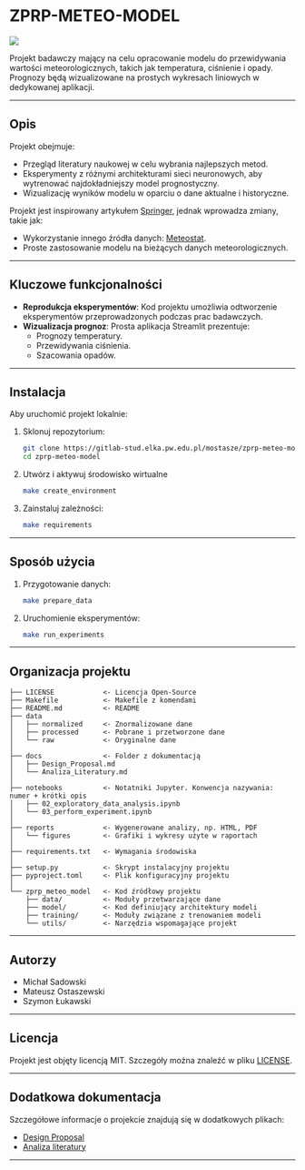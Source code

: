 # ZPRP-METEO-MODEL

<a target="_blank" href="https://cookiecutter-data-science.drivendata.org/">
    <img src="https://img.shields.io/badge/CCDS-Project%20template-328F97?logo=cookiecutter" />
</a>

Projekt badawczy mający na celu opracowanie modelu do przewidywania wartości meteorologicznych, takich jak temperatura, ciśnienie i opady. Prognozy będą wizualizowane na prostych wykresach liniowych w dedykowanej aplikacji.

---

## **Opis**

Projekt obejmuje:
- Przegląd literatury naukowej w celu wybrania najlepszych metod.
- Eksperymenty z różnymi architekturami sieci neuronowych, aby wytrenować najdokładniejszy model prognostyczny.
- Wizualizację wyników modelu w oparciu o dane aktualne i historyczne.

Projekt jest inspirowany artykułem [Springer](https://link.springer.com/article/10.1007/s00500-020-04954-0#Sec16), jednak wprowadza zmiany, takie jak:
- Wykorzystanie innego źródła danych: [Meteostat](https://dev.meteostat.net/guide.html).
- Proste zastosowanie modelu na bieżących danych meteorologicznych.

---

## **Kluczowe funkcjonalności**

- **Reprodukcja eksperymentów**: Kod projektu umożliwia odtworzenie eksperymentów przeprowadzonych podczas prac badawczych.  
- **Wizualizacja prognoz**: Prosta aplikacja Streamlit prezentuje:
  - Prognozy temperatury.
  - Przewidywania ciśnienia.
  - Szacowania opadów.

---

## **Instalacja**

Aby uruchomić projekt lokalnie:

1. Sklonuj repozytorium:
   ```bash
   git clone https://gitlab-stud.elka.pw.edu.pl/mostasze/zprp-meteo-model.git
   cd zprp-meteo-model
   ```

2. Utwórz i aktywuj środowisko wirtualne
    ```bash
    make create_environment
    ```

3. Zainstaluj zależności:
    ```bash
    make requirements
    ```

---

## **Sposób użycia**

1. Przygotowanie danych:
    ```bash 
    make prepare_data
    ```

2. Uruchomienie eksperymentów:
    ```bash
    make run_experiments
    ```

---

## Organizacja projektu

```
├── LICENSE            <- Licencja Open-Source
├── Makefile           <- Makefile z komendami
├── README.md          <- README 
├── data
│   ├── normalized     <- Znormalizowane dane
│   ├── processed      <- Pobrane i przetworzone dane
│   └── raw            <- Oryginalne dane
│
├── docs               <- Folder z dokumentacją
│   ├── Design_Proposal.md
│   └── Analiza_Literatury.md
│
├── notebooks          <- Notatniki Jupyter. Konwencja nazywania: numer + krótki opis
│   ├── 02_exploratory_data_analysis.ipynb
│   └── 03_perform_experiment.ipynb
│
├── reports            <- Wygenerowane analizy, np. HTML, PDF
│   └── figures        <- Grafiki i wykresy użyte w raportach
│
├── requirements.txt   <- Wymagania środowiska
│
├── setup.py           <- Skrypt instalacyjny projektu
├── pyproject.toml     <- Plik konfiguracyjny projektu
│
└── zprp_meteo_model   <- Kod źródłowy projektu
    ├── data/          <- Moduły przetwarzające dane
    ├── model/         <- Kod definiujący architektury modeli
    ├── training/      <- Moduły związane z trenowaniem modeli
    └── utils/         <- Narzędzia wspomagające projekt

```

---

## **Autorzy**

- Michał Sadowski
- Mateusz Ostaszewski
- Szymon Łukawski

---

## **Licencja**

Projekt jest objęty licencją MIT. Szczegóły można znaleźć w pliku [LICENSE](LICENSE). 

---

## **Dodatkowa dokumentacja**

Szczegółowe informacje o projekcie znajdują się w dodatkowych plikach:  
- [Design Proposal](docs/Design_Proposal.md)
- [Analiza literatury](docs/Analiza_Literatury.md)

--------


